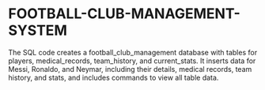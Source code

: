 # FOOTBALL-CLUB-MANAGEMENT-SYSTEM
The SQL code creates a football_club_management database with tables for players, medical_records, team_history, and current_stats. It inserts data for Messi, Ronaldo, and Neymar, including their details, medical records, team history, and stats, and includes commands to view all table data.
